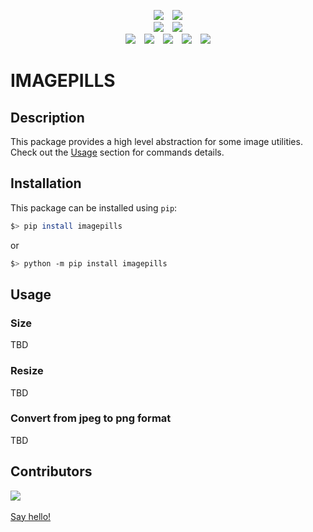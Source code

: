 <!-- Shields -->
<p align="center">
<a href="https://github.com/maekind/imagepills"><img src="https://img.shields.io/github/actions/workflow/status/maekind/imagepills/.github%2Fworkflows%2Ftesting.yaml?label=tests&color=green" hspace="5"></a>
<a href="https://codecov.io/gh/maekind/imagepills"><img src="https://codecov.io/gh/maekind/imagepills/branch/main/graph/badge.svg?token=L8IS93O0XV" hspace="5"></a>
<br>
<a href="https://github.com/maekind/imagepills/releases"><img src="https://img.shields.io/github/actions/workflow/status/maekind/imagepills/.github%2Fworkflows%2Frelease.yaml?label=package&color=green" hspace="5"></a>
<a href="https://github.com/maekind/imagepills/releases"><img src="https://img.shields.io/github/v/release/maekind/imagepills?color=cyan" hspace="5"></a>
<br>
<a href="https://github.com/maekind/imagepills/blob/main/LICENSE"><img src="https://img.shields.io/badge/License-MIT-orange.svg" hspace="5"></a>
<a href="https://github.com/maekind/imagepills"><img src="https://img.shields.io/github/repo-size/maekind/imagepills" hspace="5"></a>
<a href="https://github.com/maekind/imagepills"><img src="https://img.shields.io/github/last-commit/maekind/imagepills?color=black" hspace="5"></a>
<a href="https://www.python.org/downloads/"><img src="https://img.shields.io/github/languages/top/maekind/imagepills?color=darkgreen" hspace="5"></a>
<a href="https://www.python.org/downloads/"><img src="https://img.shields.io/badge/python%20version-%3E3.9-lightblue" hspace="5"></a>
</p>

# IMAGEPILLS

## Description

This package provides a high level abstraction for some image utilities. Check out the [Usage](#usage) section for commands details.
## Installation

This package can be installed using `pip`:

```bash
$> pip install imagepills
```

or

```bash
$> python -m pip install imagepills
```

## Usage

### Size

TBD
### Resize

TBD
### Convert from jpeg to png format

TBD
## Contributors

<a href="https://github.com/maekind/imagepills/graphs/contributors">
  <img src="https://contrib.rocks/image?repo=maekind/imagepills" />
</a>
<br/>
<br/>
<a href="mailto:marco@marcoespinosa.es"> Say hello!</a>
